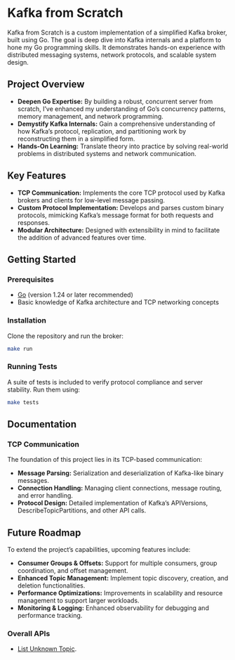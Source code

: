# Kafka from Scratch
Kafka from Scratch is a custom implementation of a simplified Kafka broker, built using Go. The goal is deep dive into Kafka internals and a platform to hone my Go programming skills. It demonstrates hands-on experience with distributed messaging systems, network protocols, and scalable system design.


## Project Overview
- **Deepen Go Expertise:** By building a robust, concurrent server from scratch, I’ve enhanced my understanding of Go’s concurrency patterns, memory management, and network programming.
- **Demystify Kafka Internals:** Gain a comprehensive understanding of how Kafka’s protocol, replication, and partitioning work by reconstructing them in a simplified form.
- **Hands-On Learning:** Translate theory into practice by solving real-world problems in distributed systems and network communication.


## Key Features
- **TCP Communication:** Implements the core TCP protocol used by Kafka brokers and clients for low-level message passing.
- **Custom Protocol Implementation:** Develops and parses custom binary protocols, mimicking Kafka’s message format for both requests and responses.
- **Modular Architecture:** Designed with extensibility in mind to facilitate the addition of advanced features over time.


## Getting Started

### Prerequisites
- [Go](https://golang.org/doc/install) (version 1.24 or later recommended)
- Basic knowledge of Kafka architecture and TCP networking concepts


### Installation
Clone the repository and run the broker:
```bash
make run
```

### Running Tests
A suite of tests is included to verify protocol compliance and server stability. Run them using:
```bash
make tests
```

## Documentation

### TCP Communication
The foundation of this project lies in its TCP-based communication:
- **Message Parsing:** Serialization and deserialization of Kafka-like binary messages.
- **Connection Handling:** Managing client connections, message routing, and error handling.
- **Protocol Design:** Detailed implementation of Kafka’s APIVersions, DescribeTopicPartitions, and other API calls.


## Future Roadmap

To extend the project’s capabilities, upcoming features include:
- **Consumer Groups & Offsets:** Support for multiple consumers, group coordination, and offset management.
- **Enhanced Topic Management:** Implement topic discovery, creation, and deletion functionalities.
- **Performance Optimizations:** Improvements in scalability and resource management to support larger workloads.
- **Monitoring & Logging:** Enhanced observability for debugging and performance tracking.

### Overall APIs
- [List Unknown Topic](https://app.codecrafters.io/courses/kafka/stages/vt6?repo=c1cd8e5f-4a4c-4890-8dcd-d102bbb982b7).